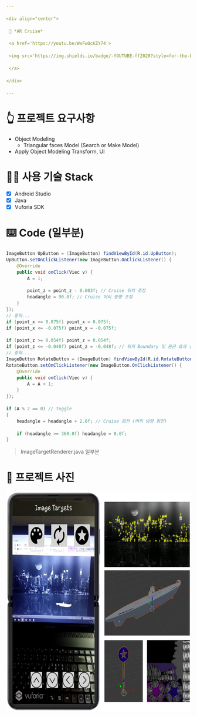 ```yaml
---

<div align="center">
 
 💜 *AR Cruise*

 <a href='https://youtu.be/WxFwOcKZY74'>
  
 <img src='https://img.shields.io/badge/-YOUTUBE-ff2020?style=for-the-badge&logo=youtube'>
 
 </a>
  
</div>

---
```


# 👆 프로젝트 요구사항
- Object Modeling  
  - Triangular faces Model (Search or Make Model)  
- Apply Object Modeling Transform, UI

# 👨‍💻 사용 기술 Stack
- [x] Android Studio  
- [x] Java  
- [x] Vuforia SDK  

# ⌨️ Code (일부분)
```java  
ImageButton UpButton = (ImageButton) findViewById(R.id.UpButton);
UpButton.setOnClickListener(new ImageButton.OnClickListener() {
    @Override
    public void onClick(Viec v) {
        A = 1;
        
        point_z = point_z - 0.003f; // Cruise 위치 조정
        headangle = 90.0f; // Cruise 머리 방향 조정
    }
});
// 중략...
if (point_x >= 0.075f) point_x = 0.075f; 
if (point_x <= -0.075f) point_x = -0.075f;

if (point_z >= 0.054f) point_z = 0.054f;
if (point_z <= -0.048f) point_z = -0.048f; // 위치 Boundary 및 원근 효과 설정
// 중략...
ImageButton RotateButton = (ImageButton) findViewById(R.id.RotateButton);
RotateButton.setOnClickListener(new ImageButton.OnClickListener() {
    @Override
    public void onClick(Viec v) {
        A = A + 1;
    }
});

if (A % 2 == 0) // toggle
{
    headangle = headangle + 2.0f; // Cruise 회전 (머리 방향 회전)
    
    if (headangle >= 360.0f) headangle = 0.0f;
}
```  
> ImageTargetRenderer.java 일부분  

# 💛 프로젝트 사진
<img src="./image01.png" width="600px" height="600px" alt="BlockDiagram"></img>
